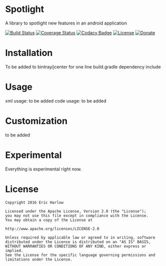 # Spotlight
A library to spotlight new features in an android application

[![Build Status](https://travis-ci.org/ericharlow/Spotlight.svg?branch=master)](https://travis-ci.org/ericharlow/Spotlight)
[![Coverage Status](https://coveralls.io/repos/github/ericharlow/Spotlight/badge.svg?branch=master)](https://coveralls.io/github/ericharlow/Spotlight?branch=master)
[![Codacy Badge](https://api.codacy.com/project/badge/grade/31528b1052ce499dbb5c8575d8f2c758)](https://www.codacy.com/app/eric-b-harlow/Spotlight)
[![License](https://img.shields.io/hexpm/l/plug.svg)](https://www.tldrlegal.com/l/apache2)
[![Donate](https://www.paypalobjects.com/en_US/i/btn/btn_donateCC_LG.gif)](https://paypal.me/ericharlow)

# Installation
To be added to bintray/jcenter for one line build.gradle dependency include

# Usage
xml usage:
    to be added
code usage:
    to be added
    
# Customization
to be added

# Experimental
Everything is experimental right now.

# License

	Copyright 2016 Eric Harlow

	Licensed under the Apache License, Version 2.0 (the "License");
	you may not use this file except in compliance with the License.
	You may obtain a copy of the License at

	http://www.apache.org/licenses/LICENSE-2.0

	Unless required by applicable law or agreed to in writing, software
	distributed under the License is distributed on an "AS IS" BASIS,
	WITHOUT WARRANTIES OR CONDITIONS OF ANY KIND, either express or implied.
	See the License for the specific language governing permissions and
	limitations under the License.